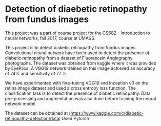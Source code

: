 # Detection of diaebetic retinopathy from fundus images

This project was a part of course project for the CS682 - Introduction to neural networks, fall 2017, course at UMASS. 

This project is to detect diabetic retinopathy from fundus images. Convolutional neural network have been used to detect the presence of diabetic retinopathy from a dataset of Fluorescein Angiography photographs. The dataset was obtained from kaggle where it was provided by EyePacs. A VGG19 network trained on this image achieved an accuracy of 74\% and sensitivity of 77 %

We have experimented with fine-tuning VGG19 and Inception v3 on the retina image dataset and used a cross entropy loss function. The classification task is to detect the presence of diabetic retinopathy. Data pre-processing and augmentation was also done before training the neural network model. 

The dataset can be obtained at (https://www.kaggle.com/c/diabetic-retinopathy-detection/data)
Used Pytorch
